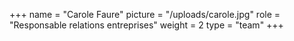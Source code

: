 +++
name = "Carole Faure"
picture = "/uploads/carole.jpg"
role = "Responsable relations entreprises"
weight = 2
type = "team"
+++
